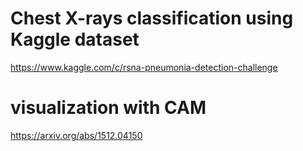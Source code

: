 # Chest X-rays classification using Kaggle dataset
https://www.kaggle.com/c/rsna-pneumonia-detection-challenge

# visualization with CAM 
https://arxiv.org/abs/1512.04150
